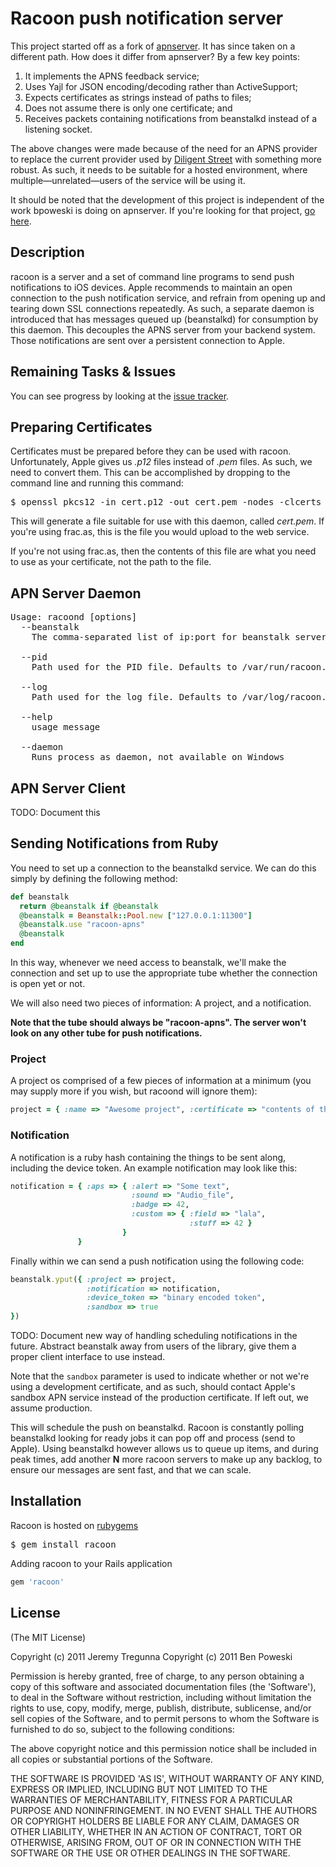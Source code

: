 # Racoon push notification server

This project started off as a fork of [apnserver](https://github.com/bpoweski/apnserver). It
has since taken on a different path. How does it differ from apnserver? By a few key points:

1. It implements the APNS feedback service;
2. Uses Yajl for JSON encoding/decoding rather than ActiveSupport;
3. Expects certificates as strings instead of paths to files;
4. Does not assume there is only one certificate; and
5. Receives packets containing notifications from beanstalkd instead of a listening socket.

The above changes were made because of the need for an APNS provider to replace the current
provider used by [Diligent Street](http://www.diligentstreet.com/) with something more robust. As such, it needs to be
suitable for a hosted environment, where multiple—unrelated—users of the service will be
using it.

It should be noted that the development of this project is independent of the work bpoweski
is doing on apnserver. If you're looking for that project, [go here](https://github.com/bpoweski/apnserver).

## Description

racoon is a server and a set of command line programs to send push notifications to iOS devices.
Apple recommends to maintain an open connection to the push notification service, and refrain
from opening up and tearing down SSL connections repeatedly. As such, a separate daemon is
introduced that has messages queued up (beanstalkd) for consumption by this daemon. This
decouples the APNS server from your backend system. Those notifications are sent over a
persistent connection to Apple.

## Remaining Tasks & Issues

You can see progress by looking at the [issue tracker](https://www.pivotaltracker.com/projects/279053).

## Preparing Certificates

Certificates must be prepared before they can be used with racoon. Unfortunately, Apple
gives us *.p12* files instead of *.pem* files. As such, we need to convert them. This
can be accomplished by dropping to the command line and running this command:

<pre>
$ openssl pkcs12 -in cert.p12 -out cert.pem -nodes -clcerts
</pre>

This will generate a file suitable for use with this daemon, called *cert.pem*. If you're
using frac.as, this is the file you would upload to the web service.

If you're not using frac.as, then the contents of this file are what you need to use as
your certificate, not the path to the file.

## APN Server Daemon

<pre>
Usage: racoond [options]
  --beanstalk <csv ip:port mappings>
	The comma-separated list of ip:port for beanstalk servers

  --pid <pid file path>
	Path used for the PID file. Defaults to /var/run/racoon.pid

  --log <log file path>
	Path used for the log file. Defaults to /var/log/racoon.log

  --help
    usage message

  --daemon
    Runs process as daemon, not available on Windows
</pre>

## APN Server Client

TODO: Document this

## Sending Notifications from Ruby

You need to set up a connection to the beanstalkd service. We can do this simply by defining
the following method:

```ruby
def beanstalk
  return @beanstalk if @beanstalk
  @beanstalk = Beanstalk::Pool.new ["127.0.0.1:11300"]
  @beanstalk.use "racoon-apns"
  @beanstalk
end
```

In this way, whenever we need access to beanstalk, we'll make the connection and set up to use
the appropriate tube whether the connection is open yet or not.

We will also need two pieces of information: A project, and a notification.

**Note that the tube should always be "racoon-apns". The server won't look on any other tube for
push notifications.**

### Project

A project os comprised of a few pieces of information at a minimum (you may supply more if you
wish, but racoond will ignore them):

```ruby
project = { :name => "Awesome project", :certificate => "contents of the generated .pem file" }
```

### Notification

A notification is a ruby hash containing the things to be sent along, including the device token.
An example notification may look like this:

```ruby
notification = { :aps => { :alert => "Some text",
                           :sound => "Audio_file",
                           :badge => 42,
                           :custom => { :field => "lala",
                                        :stuff => 42 }
                         }
               }
```

Finally within we can send a push notification using the following code:

```ruby
beanstalk.yput({ :project => project,
                 :notification => notification,
                 :device_token => "binary encoded token",
                 :sandbox => true
})
```

TODO: Document new way of handling scheduling notifications in the future. Abstract beanstalk
away from users of the library, give them a proper client interface to use instead.

Note that the `sandbox` parameter is used to indicate whether or not we're using a development
certificate, and as such, should contact Apple's sandbox APN service instead of the production
certificate. If left out, we assume production.

This will schedule the push on beanstalkd. Racoon is constantly polling beanstalkd looking for
ready jobs it can pop off and process (send to Apple). Using beanstalkd however allows us to
queue up items, and during peak times, add another **N** more racoon servers to make up any
backlog, to ensure our messages are sent fast, and that we can scale.

## Installation

Racoon is hosted on [rubygems](https://rubygems.org/gems/racoon)

<pre>
$ gem install racoon
</pre>

Adding racoon to your Rails application

```ruby
gem 'racoon'
```

## License

(The MIT License)

Copyright (c) 2011 Jeremy Tregunna
Copyright (c) 2011 Ben Poweski

Permission is hereby granted, free of charge, to any person obtaining
a copy of this software and associated documentation files (the
'Software'), to deal in the Software without restriction, including
without limitation the rights to use, copy, modify, merge, publish,
distribute, sublicense, and/or sell copies of the Software, and to
permit persons to whom the Software is furnished to do so, subject to
the following conditions:

The above copyright notice and this permission notice shall be
included in all copies or substantial portions of the Software.

THE SOFTWARE IS PROVIDED 'AS IS', WITHOUT WARRANTY OF ANY KIND,
EXPRESS OR IMPLIED, INCLUDING BUT NOT LIMITED TO THE WARRANTIES OF
MERCHANTABILITY, FITNESS FOR A PARTICULAR PURPOSE AND NONINFRINGEMENT.
IN NO EVENT SHALL THE AUTHORS OR COPYRIGHT HOLDERS BE LIABLE FOR ANY
CLAIM, DAMAGES OR OTHER LIABILITY, WHETHER IN AN ACTION OF CONTRACT,
TORT OR OTHERWISE, ARISING FROM, OUT OF OR IN CONNECTION WITH THE
SOFTWARE OR THE USE OR OTHER DEALINGS IN THE SOFTWARE.

